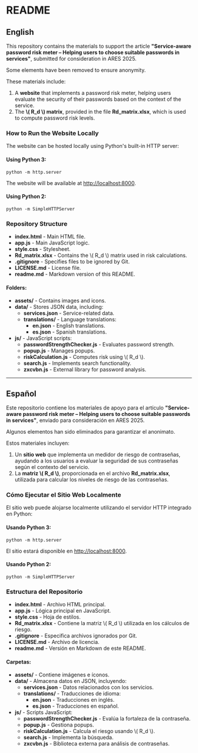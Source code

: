 <h1>README</h1>

<h2>English</h2>

<p>This repository contains the materials to support the article <strong>"Service-aware password risk meter – Helping users to choose suitable passwords in services"</strong>, submitted for consideration in ARES 2025.</p>

<p>Some elements have been removed to ensure anonymity.</p>

<p>These materials include:</p>

<ol>
    <li>A <strong>website</strong> that implements a password risk meter, helping users evaluate the security of their passwords based on the context of the service.</li>
    <li>The <strong>\( R_d \) matrix</strong>, provided in the file <strong>Rd_matrix.xlsx</strong>, which is used to compute password risk levels.</li>
</ol>

<h3>How to Run the Website Locally</h3>
<p>The website can be hosted locally using Python's built-in HTTP server:</p>

<h4>Using Python 3:</h4>
<pre><code>python -m http.server</code></pre>
<p>The website will be available at <a href="http://localhost:8000">http://localhost:8000</a>.</p>

<h4>Using Python 2:</h4>
<pre><code>python -m SimpleHTTPServer</code></pre>

<h3>Repository Structure</h3>
<ul>
    <li><strong>index.html</strong> - Main HTML file.</li>
    <li><strong>app.js</strong> - Main JavaScript logic.</li>
    <li><strong>style.css</strong> - Stylesheet.</li>
    <li><strong>Rd_matrix.xlsx</strong> - Contains the \( R_d \) matrix used in risk calculations.</li>
    <li><strong>.gitignore</strong> - Specifies files to be ignored by Git.</li>
    <li><strong>LICENSE.md</strong> - License file.</li>
    <li><strong>readme.md</strong> - Markdown version of this README.</li>
</ul>

<h4>Folders:</h4>
<ul>
    <li><strong>assets/</strong> - Contains images and icons.</li>
    <li><strong>data/</strong> - Stores JSON data, including:
        <ul>
            <li><strong>services.json</strong> - Service-related data.</li>
            <li><strong>translations/</strong> - Language translations:
                <ul>
                    <li><strong>en.json</strong> - English translations.</li>
                    <li><strong>es.json</strong> - Spanish translations.</li>
                </ul>
            </li>
        </ul>
    </li>
    <li><strong>js/</strong> - JavaScript scripts:
        <ul>
            <li><strong>passwordStrengthChecker.js</strong> - Evaluates password strength.</li>
            <li><strong>popup.js</strong> - Manages popups.</li>
            <li><strong>riskCalculation.js</strong> - Computes risk using \( R_d \).</li>
            <li><strong>search.js</strong> - Implements search functionality.</li>
            <li><strong>zxcvbn.js</strong> - External library for password analysis.</li>
        </ul>
    </li>
</ul>

<hr>

<h2>Español</h2>

<p>Este repositorio contiene los materiales de apoyo para el artículo <strong>"Service-aware password risk meter – Helping users to choose suitable passwords in services"</strong>, enviado para consideración en ARES 2025.</p>

<p>Algunos elementos han sido eliminados para garantizar el anonimato.</p>

<p>Estos materiales incluyen:</p>

<ol>
    <li>Un <strong>sitio web</strong> que implementa un medidor de riesgo de contraseñas, ayudando a los usuarios a evaluar la seguridad de sus contraseñas según el contexto del servicio.</li>
    <li>La <strong>matriz \( R_d \)</strong>, proporcionada en el archivo <strong>Rd_matrix.xlsx</strong>, utilizada para calcular los niveles de riesgo de las contraseñas.</li>
</ol>

<h3>Cómo Ejecutar el Sitio Web Localmente</h3>
<p>El sitio web puede alojarse localmente utilizando el servidor HTTP integrado en Python:</p>

<h4>Usando Python 3:</h4>
<pre><code>python -m http.server</code></pre>
<p>El sitio estará disponible en <a href="http://localhost:8000">http://localhost:8000</a>.</p>

<h4>Usando Python 2:</h4>
<pre><code>python -m SimpleHTTPServer</code></pre>

<h3>Estructura del Repositorio</h3>
<ul>
    <li><strong>index.html</strong> - Archivo HTML principal.</li>
    <li><strong>app.js</strong> - Lógica principal en JavaScript.</li>
    <li><strong>style.css</strong> - Hoja de estilos.</li>
    <li><strong>Rd_matrix.xlsx</strong> - Contiene la matriz \( R_d \) utilizada en los cálculos de riesgo.</li>
    <li><strong>.gitignore</strong> - Especifica archivos ignorados por Git.</li>
    <li><strong>LICENSE.md</strong> - Archivo de licencia.</li>
    <li><strong>readme.md</strong> - Versión en Markdown de este README.</li>
</ul>

<h4>Carpetas:</h4>
<ul>
    <li><strong>assets/</strong> - Contiene imágenes e íconos.</li>
    <li><strong>data/</strong> - Almacena datos en JSON, incluyendo:
        <ul>
            <li><strong>services.json</strong> - Datos relacionados con los servicios.</li>
            <li><strong>translations/</strong> - Traducciones de idioma:
                <ul>
                    <li><strong>en.json</strong> - Traducciones en inglés.</li>
                    <li><strong>es.json</strong> - Traducciones en español.</li>
                </ul>
            </li>
        </ul>
    </li>
    <li><strong>js/</strong> - Scripts JavaScript:
        <ul>
            <li><strong>passwordStrengthChecker.js</strong> - Evalúa la fortaleza de la contraseña.</li>
            <li><strong>popup.js</strong> - Gestiona popups.</li>
            <li><strong>riskCalculation.js</strong> - Calcula el riesgo usando \( R_d \).</li>
            <li><strong>search.js</strong> - Implementa la búsqueda.</li>
            <li><strong>zxcvbn.js</strong> - Biblioteca externa para análisis de contraseñas.</li>
        </ul>
    </li>
</ul>